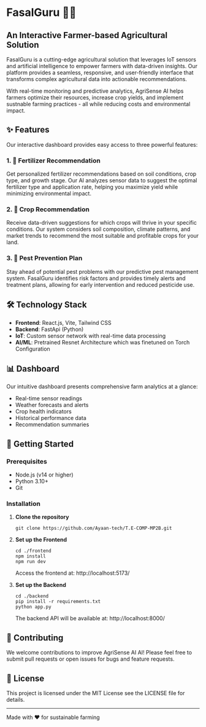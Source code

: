 # FasalGuru 🌱🚜

## An Interactive Farmer-based Agricultural Solution

FasalGuru is a cutting-edge agricultural solution that leverages IoT sensors and artificial intelligence to empower farmers with data-driven insights. Our platform provides a seamless, responsive, and user-friendly interface that transforms complex agricultural data into actionable recommendations.

With real-time monitoring and predictive analytics, AgriSense AI  helps farmers optimize their resources, increase crop yields, and implement sustnable farming practices - all while reducing costs and environmental impact.

## ✨ Features

Our interactive dashboard provides easy access to three powerful features:

### 1. 🌿 Fertilizer Recommendation
Get personalized fertilizer recommendations based on soil conditions, crop type, and growth stage. Our AI analyzes sensor data to suggest the optimal fertilizer type and application rate, helping you maximize yield while minimizing environmental impact.

### 2. 🌾 Crop Recommendation
Receive data-driven suggestions for which crops will thrive in your specific conditions. Our system considers soil composition, climate patterns, and market trends to recommend the most suitable and profitable crops for your land.

### 3. 🐞 Pest Prevention Plan
Stay ahead of potential pest problems with our predictive pest management system. FasalGuru identifies risk factors and provides timely alerts and treatment plans, allowing for early intervention and reduced pesticide use.

## 🛠️ Technology Stack

- **Frontend**: React.js, Vite, Tailwind CSS
- **Backend**: FastApi (Python)
- **IoT**: Custom sensor network with real-time data processing
- **AI/ML**: Pretrained Resnet Architecture which was finetuned on Torch Configuration

## 📊 Dashboard

Our intuitive dashboard presents comprehensive farm analytics at a glance:
- Real-time sensor readings
- Weather forecasts and alerts
- Crop health indicators
- Historical performance data
- Recommendation summaries

## 🚀 Getting Started

### Prerequisites
- Node.js (v14 or higher)
- Python 3.10+
- Git

### Installation

1. **Clone the repository**
   ```
   git clone https://github.com/Ayaan-tech/T.E-COMP-MP2B.git
   ```

2. **Set up the Frontend**
   ```
   cd ./frontend
   npm install
   npm run dev
   ```
   Access the frontend at: http://localhost:5173/

3. **Set up the Backend**
   ```
   cd ./backend
   pip install -r requirements.txt
   python app.py
   ```
   The backend API will be available at: http://localhost:8000/


## 🤝 Contributing

We welcome contributions to improve AgriSense AI AI! Please feel free to submit pull requests or open issues for bugs and feature requests.

## 📄 License

This project is licensed under the MIT License  see the LICENSE file for details.

---

Made with ❤️ for sustainable farming
